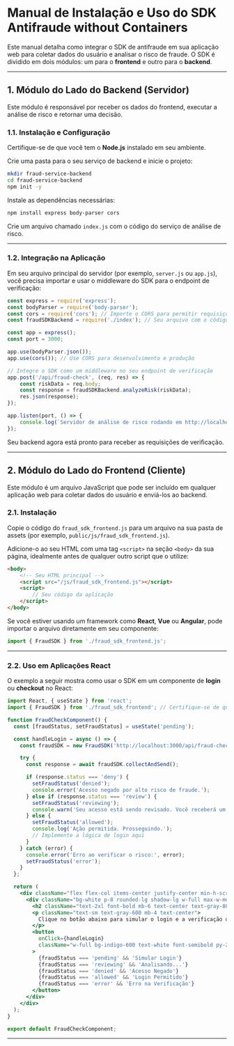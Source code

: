 # Manual de Instalação e Uso do SDK Antifraude without Containers

Este manual detalha como integrar o SDK de antifraude em sua aplicação web para coletar dados do usuário e analisar o risco de fraude.
O SDK é dividido em dois módulos: um para o **frontend** e outro para o **backend**.

---

## 1. Módulo do Lado do Backend (Servidor)

Este módulo é responsável por receber os dados do frontend, executar a análise de risco e retornar uma decisão.

### 1.1. Instalação e Configuração

Certifique-se de que você tem o **Node.js** instalado em seu ambiente.

Crie uma pasta para o seu serviço de backend e inicie o projeto:

```bash
mkdir fraud-service-backend
cd fraud-service-backend
npm init -y
```

Instale as dependências necessárias:

```bash
npm install express body-parser cors
```

Crie um arquivo chamado `index.js` com o código do serviço de análise de risco.

---

### 1.2. Integração na Aplicação

Em seu arquivo principal do servidor (por exemplo, `server.js` ou `app.js`), você precisa importar e usar o middleware do SDK para o endpoint de verificação:

```js
const express = require('express');
const bodyParser = require('body-parser');
const cors = require('cors'); // Importe o CORS para permitir requisições do frontend
const fraudSDKBackend = require('./index'); // Seu arquivo com o código do SDK

const app = express();
const port = 3000;

app.use(bodyParser.json());
app.use(cors()); // Use CORS para desenvolvimento e produção

// Integre o SDK como um middleware no seu endpoint de verificação
app.post('/api/fraud-check', (req, res) => {
    const riskData = req.body;
    const response = fraudSDKBackend.analyzeRisk(riskData);
    res.json(response);
});

app.listen(port, () => {
    console.log(`Servidor de análise de risco rodando em http://localhost:${port}`);
});
```

Seu backend agora está pronto para receber as requisições de verificação.

---

## 2. Módulo do Lado do Frontend (Cliente)

Este módulo é um arquivo JavaScript que pode ser incluído em qualquer aplicação web para coletar dados do usuário e enviá-los ao backend.

### 2.1. Instalação

Copie o código do `fraud_sdk_frontend.js` para um arquivo na sua pasta de assets (por exemplo, `public/js/fraud_sdk_frontend.js`).

Adicione-o ao seu HTML com uma tag `<script>` na seção `<body>` da sua página, idealmente antes de qualquer outro script que o utilize:

```html
<body>
    <!-- Seu HTML principal -->
    <script src="/js/fraud_sdk_frontend.js"></script>
    <script>
        // Seu código da aplicação
    </script>
</body>
```

Se você estiver usando um framework como **React**, **Vue** ou **Angular**, pode importar o arquivo diretamente em seu componente:

```js
import { FraudSDK } from './fraud_sdk_frontend.js';
```

---

### 2.2. Uso em Aplicações React

O exemplo a seguir mostra como usar o SDK em um componente de **login** ou **checkout** no React:

```jsx
import React, { useState } from 'react';
import { FraudSDK } from './fraud_sdk_frontend'; // Certifique-se de que o caminho está correto

function FraudCheckComponent() {
  const [fraudStatus, setFraudStatus] = useState('pending');

  const handleLogin = async () => {
    const fraudSDK = new FraudSDK('http://localhost:3000/api/fraud-check');

    try {
      const response = await fraudSDK.collectAndSend();

      if (response.status === 'deny') {
        setFraudStatus('denied');
        console.error('Acesso negado por alto risco de fraude.');
      } else if (response.status === 'review') {
        setFraudStatus('reviewing');
        console.warn('Seu acesso está sendo revisado. Você receberá um e-mail com instruções adicionais.');
      } else {
        setFraudStatus('allowed');
        console.log('Ação permitida. Prosseguindo.');
        // Implemente a lógica de login aqui
      }
    } catch (error) {
      console.error('Erro ao verificar o risco:', error);
      setFraudStatus('error');
    }
  };

  return (
    <div className="flex flex-col items-center justify-center min-h-screen bg-gray-100 p-4">
      <div className="bg-white p-8 rounded-lg shadow-lg w-full max-w-md">
        <h2 className="text-2xl font-bold mb-6 text-center text-gray-800">Login</h2>
        <p className="text-sm text-gray-600 mb-4 text-center">
          Clique no botão abaixo para simular o login e a verificação de fraude.
        </p>
        <button
          onClick={handleLogin}
          className="w-full bg-indigo-600 text-white font-semibold py-2 px-4 rounded-lg hover:bg-indigo-700 transition-colors"
        >
          {fraudStatus === 'pending' && 'Simular Login'}
          {fraudStatus === 'reviewing' && 'Analisando...'}
          {fraudStatus === 'denied' && 'Acesso Negado'}
          {fraudStatus === 'allowed' && 'Login Permitido'}
          {fraudStatus === 'error' && 'Erro na Verificação'}
        </button>
      </div>
    </div>
  );
}

export default FraudCheckComponent;
```

---
